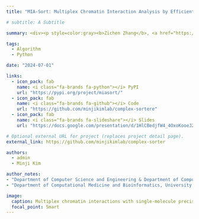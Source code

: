 ```yaml
---
title: "MIA-Sort: Multiplex Chromatin Interaction Analysis by Efficiently Sorting Chromatin Complexes"

# subtitle: A Subtitle

summary: <div><p style=color:gray><b>Zichen Zhang</b>, <a href="https://www.michiganmedicine.org/profile/10026/minji-kim" style=color:gray target="_blank">Minji Kim</a>.<br></p></div>MIA-Sort is a Python bioinformatics tool for efficiently extracting and sorting chromatin complexes from large datasets like Hi-C and Pore-C, enabling researchers to analyze chromatin loops, stripes, jets, and hubs to study loop extrusion.

tags:
  - Algorithm
  - Python

date: "2024-07-01"

links:
  - icon_pack: fab
    name: <i class="fa-brands fa-python"></i> PyPI
    url: "https://pypi.org/project/miasort/"
  - icon_pack: fab
    name: <i class="fa-brands fa-github"></i> Code
    url: "https://github.com/minjikimlab/complex-sortere"
  - icon_pack: fab
    name: <i class="fa-brands fa-slideshare"></i> Slides
    url: "https://docs.google.com/presentation/d/1HlCBedjfW4_4OxoKooeJ24knkI02DvjJdKQeQ9RA0E0/edit?usp=sharing"

# Optional external URL for project (replaces project detail page).
external_link: https://github.com/minjikimlab/complex-sorter

authors:
  - admin
  - Minji Kim

author_notes:
- "Department of Computer Science and Engineering & Department of Computational Medicine and Bioinformatics, University of Michigan"
- "Department of Computational Medicine and Bioinformatics, University of Michigan"

image:
  caption: Multiplex chromatin interactions with single-molecule precision | Nature
  focal_point: Smart
---
```

